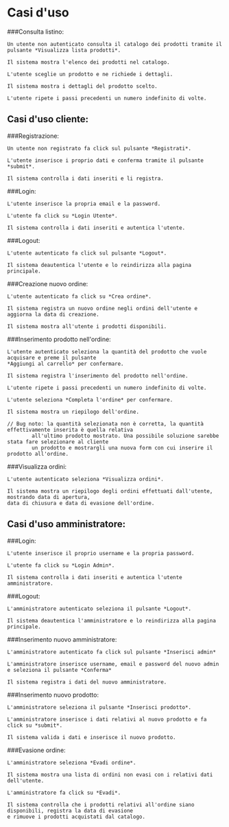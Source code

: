 Casi d'uso
==========

###Consulta listino:

    Un utente non autenticato consulta il catalogo dei prodotti tramite il pulsante *Visualizza lista prodotti*.

    Il sistema mostra l'elenco dei prodotti nel catalogo.

    L'utente sceglie un prodotto e ne richiede i dettagli.

    Il sistema mostra i dettagli del prodotto scelto.

    L'utente ripete i passi precedenti un numero indefinito di volte.

Casi d'uso cliente:
-------------------

###Registrazione:

    Un utente non registrato fa click sul pulsante *Registrati*.

    L'utente inserisce i proprio dati e conferma tramite il pulsante *submit*.

    Il sistema controlla i dati inseriti e li registra.

###Login:

    L'utente inserisce la propria email e la password.

    L'utente fa click su *Login Utente*.

    Il sistema controlla i dati inseriti e autentica l'utente.

###Logout:

    L'utente autenticato fa click sul pulsante *Logout*.

    Il sistema deautentica l'utente e lo reindirizza alla pagina principale.

###Creazione nuovo ordine:

    L'utente autenticato fa click su *Crea ordine*.

    Il sistema registra un nuovo ordine negli ordini dell'utente e aggiorna la data di creazione.

    Il sistema mostra all'utente i prodotti disponibili.

###Inserimento prodotto nell'ordine:

    L'utente autenticato seleziona la quantità del prodotto che vuole acquisare e preme il pulsante
    *Aggiungi al carrello* per confermare.

    Il sistema registra l'inserimento del prodotto nell'ordine.

    L'utente ripete i passi precedenti un numero indefinito di volte.

    L'utente seleziona *Completa l'ordine* per confermare.

    Il sistema mostra un riepilogo dell'ordine.

    // Bug noto: la quantità selezionata non è corretta, la quantità effettivamente inserita è quella relativa
            all'ultimo prodotto mostrato. Una possibile soluzione sarebbe stata fare selezionare al cliente
            un prodotto e mostrargli una nuova form con cui inserire il prodotto all'ordine.


###Visualizza ordini:

    L'utente autenticato seleziona *Visualizza ordini*.

    Il sistema mostra un riepilogo degli ordini effettuati dall'utente, mostrando data di apertura,
    data di chiusura e data di evasione dell'ordine.

Casi d'uso amministratore:
--------------------------

###Login:

    L'utente inserisce il proprio username e la propria password.

    L'utente fa click su *Login Admin*.

    Il sistema controlla i dati inseriti e autentica l'utente amministratore.


###Logout:

    L'amministratore autenticato seleziona il pulsante *Logout*.

    Il sistema deautentica l'amministratore e lo reindirizza alla pagina principale.

###Inserimento nuovo amministratore:

    L'amministratore autenticato fa click sul pulsante *Inserisci admin*

    L'amministratore inserisce username, email e password del nuovo admin e seleziona il pulsante *Conferma*

    Il sistema registra i dati del nuovo amministratore.

###Inserimento nuovo prodotto:

    L'amministratore seleziona il pulsante *Inserisci prodotto*.

    L'amministratore inserisce i dati relativi al nuovo prodotto e fa click su *submit*.

    Il sistema valida i dati e inserisce il nuovo prodotto.

###Evasione ordine:

    L'amministratore seleziona *Evadi ordine*.

    Il sistema mostra una lista di ordini non evasi con i relativi dati dell'utente.

    L'amministratore fa click su *Evadi*.

    Il sistema controlla che i prodotti relativi all'ordine siano disponibili, registra la data di evasione
    e rimuove i prodotti acquistati dal catalogo.
